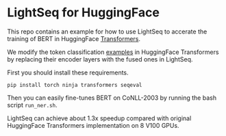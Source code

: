 # LightSeq for HuggingFace
This repo contains an example for how to use LightSeq to accerate the training of BERT in HuggingFace [Transformers](https://github.com/huggingface/transformers).

We modify the token classification [examples](https://github.com/huggingface/transformers/tree/master/examples/pytorch/token-classification) in HuggingFace Transformers by replacing their encoder layers with the fused ones in LightSeq.

First you should install these requirements.
```shell
pip install torch ninja transformers seqeval
```

Then you can easily fine-tunes BERT on CoNLL-2003 by running the bash script `run_ner.sh`.

LightSeq can achieve about 1.3x speedup compared with original HuggingFace Transformers implementation on 8 V100 GPUs.
